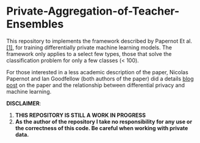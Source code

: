 # Private-Aggregation-of-Teacher-Ensembles


This repository to implements the framework described by Papernot Et al. [[1]](https://arxiv.org/pdf/1610.05755.pdf), for training differentially private machine learning models. The framework only applies to a select few types, those that solve the classification problem for only a few classes (< 100).

For those interested in a less academic description of the paper, Nicolas Papernot and Ian Goodfellow (both authors of the paper) did a details [blog post](http://www.cleverhans.io/privacy/2018/04/29/privacy-and-machine-learning.html) on the paper and the relationship between differential privacy and machine learning.




**DISCLAIMER**:
1. **THIS REPOSITORY IS STILL A WORK IN PROGRESS**
2. **As the author of the repository I take no responsibility for any use or the correctness of this code. Be careful when working with private data.**